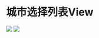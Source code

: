 # 城市选择列表View

![](https://github.com/waitinghc/CityListDemo/blob/master/Screenshot/device-2020-06-25-203955.png)
![](https://github.com/waitinghc/CityListDemo/blob/master/Screenshot/device-2020-06-25-155550.png)

